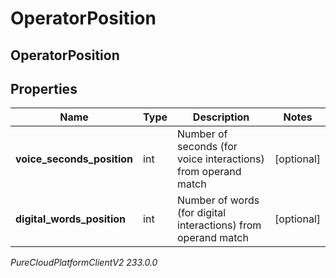 # OperatorPosition

## OperatorPosition

## Properties

|Name | Type | Description | Notes|
|------------ | ------------- | ------------- | -------------|
| **voice_seconds_position** | int | Number of seconds (for voice interactions) from operand match | [optional] |
| **digital_words_position** | int | Number of words (for digital interactions) from operand match | [optional] |



_PureCloudPlatformClientV2 233.0.0_
